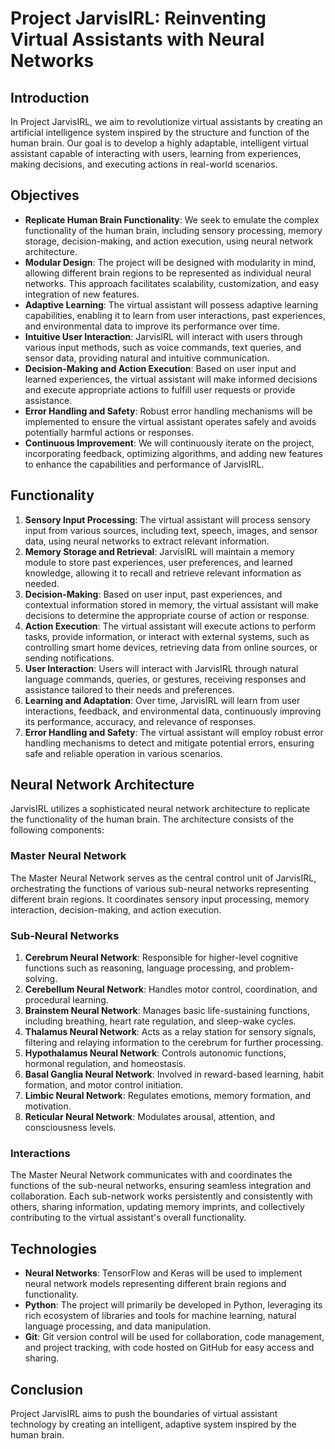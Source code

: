 # Project JarvisIRL: Reinventing Virtual Assistants with Neural Networks

## Introduction
In Project JarvisIRL, we aim to revolutionize virtual assistants by creating an artificial intelligence system inspired by the structure and function of the human brain. Our goal is to develop a highly adaptable, intelligent virtual assistant capable of interacting with users, learning from experiences, making decisions, and executing actions in real-world scenarios.

## Objectives
- **Replicate Human Brain Functionality**: We seek to emulate the complex functionality of the human brain, including sensory processing, memory storage, decision-making, and action execution, using neural network architecture.
- **Modular Design**: The project will be designed with modularity in mind, allowing different brain regions to be represented as individual neural networks. This approach facilitates scalability, customization, and easy integration of new features.
- **Adaptive Learning**: The virtual assistant will possess adaptive learning capabilities, enabling it to learn from user interactions, past experiences, and environmental data to improve its performance over time.
- **Intuitive User Interaction**: JarvisIRL will interact with users through various input methods, such as voice commands, text queries, and sensor data, providing natural and intuitive communication.
- **Decision-Making and Action Execution**: Based on user input and learned experiences, the virtual assistant will make informed decisions and execute appropriate actions to fulfill user requests or provide assistance.
- **Error Handling and Safety**: Robust error handling mechanisms will be implemented to ensure the virtual assistant operates safely and avoids potentially harmful actions or responses.
- **Continuous Improvement**: We will continuously iterate on the project, incorporating feedback, optimizing algorithms, and adding new features to enhance the capabilities and performance of JarvisIRL.

## Functionality
1. **Sensory Input Processing**: The virtual assistant will process sensory input from various sources, including text, speech, images, and sensor data, using neural networks to extract relevant information.
2. **Memory Storage and Retrieval**: JarvisIRL will maintain a memory module to store past experiences, user preferences, and learned knowledge, allowing it to recall and retrieve relevant information as needed.
3. **Decision-Making**: Based on user input, past experiences, and contextual information stored in memory, the virtual assistant will make decisions to determine the appropriate course of action or response.
4. **Action Execution**: The virtual assistant will execute actions to perform tasks, provide information, or interact with external systems, such as controlling smart home devices, retrieving data from online sources, or sending notifications.
5. **User Interaction**: Users will interact with JarvisIRL through natural language commands, queries, or gestures, receiving responses and assistance tailored to their needs and preferences.
6. **Learning and Adaptation**: Over time, JarvisIRL will learn from user interactions, feedback, and environmental data, continuously improving its performance, accuracy, and relevance of responses.
7. **Error Handling and Safety**: The virtual assistant will employ robust error handling mechanisms to detect and mitigate potential errors, ensuring safe and reliable operation in various scenarios.

## Neural Network Architecture
JarvisIRL utilizes a sophisticated neural network architecture to replicate the functionality of the human brain. The architecture consists of the following components:

### Master Neural Network
The Master Neural Network serves as the central control unit of JarvisIRL, orchestrating the functions of various sub-neural networks representing different brain regions. It coordinates sensory input processing, memory interaction, decision-making, and action execution.

### Sub-Neural Networks
1. **Cerebrum Neural Network**: Responsible for higher-level cognitive functions such as reasoning, language processing, and problem-solving.
2. **Cerebellum Neural Network**: Handles motor control, coordination, and procedural learning.
3. **Brainstem Neural Network**: Manages basic life-sustaining functions, including breathing, heart rate regulation, and sleep-wake cycles.
4. **Thalamus Neural Network**: Acts as a relay station for sensory signals, filtering and relaying information to the cerebrum for further processing.
5. **Hypothalamus Neural Network**: Controls autonomic functions, hormonal regulation, and homeostasis.
6. **Basal Ganglia Neural Network**: Involved in reward-based learning, habit formation, and motor control initiation.
7. **Limbic Neural Network**: Regulates emotions, memory formation, and motivation.
8. **Reticular Neural Network**: Modulates arousal, attention, and consciousness levels.

### Interactions
The Master Neural Network communicates with and coordinates the functions of the sub-neural networks, ensuring seamless integration and collaboration. Each sub-network works persistently and consistently with others, sharing information, updating memory imprints, and collectively contributing to the virtual assistant's overall functionality.

## Technologies
- **Neural Networks**: TensorFlow and Keras will be used to implement neural network models representing different brain regions and functionality.
- **Python**: The project will primarily be developed in Python, leveraging its rich ecosystem of libraries and tools for machine learning, natural language processing, and data manipulation.
- **Git**: Git version control will be used for collaboration, code management, and project tracking, with code hosted on GitHub for easy access and sharing.

## Conclusion
Project JarvisIRL aims to push the boundaries of virtual assistant technology by creating an intelligent, adaptive system inspired by the human brain.
